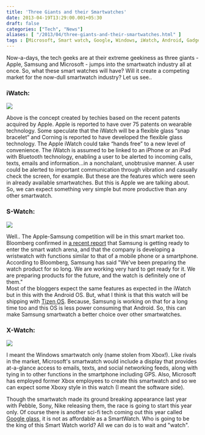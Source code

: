 ```yaml
---
title: 'Three Giants and their Smartwatches'
date: 2013-04-19T13:29:00.001+05:30
draft: false
categories: ["Tech", "News"]
aliases: [ "/2013/04/three-giants-and-their-smartwatches.html" ]
tags : [Microsoft, Smart watch, Google, Windows, iWatch, Android, Gadgets, Tizen, iOS, flexible display, Apple, X Watch, Google glasses, S watch, Samsung, Windows phone]
---
```


Now-a-days, the tech geeks are at their extreme geekiness as three giants - Apple, Samsung and Microsoft - jumps into the smartwatch industry all at once. So, what these smart watches will have? Will it create a competing market for the now-dull smartwatch industry? Let us see..  
  

### iWatch:

[![](https://4.bp.blogspot.com/-zKmdYXQl2yk/UXDm05r_API/AAAAAAAAA88/oseQQ_Db-3A/s640/iwatch-concept2.jpg)](https://4.bp.blogspot.com/-zKmdYXQl2yk/UXDm05r_API/AAAAAAAAA88/oseQQ_Db-3A/s1600/iwatch-concept2.jpg)

  

Above is the concept created by techies based on the recent patents acquired by Apple. Apple is reported to have over 75 patents on wearable technology. Some speculate that the iWatch will be a flexible glass “snap bracelet” and Corning is reported to have developed the flexible glass technology. The Apple iWatch could take “hands free” to a new level of convenience. The iWatch is assumed to be linked to an iPhone or an iPad with Bluetooth technology, enabling a user to be alerted to incoming calls, texts, emails and information…in a nonchalant, unobtrusive manner. A user could be alerted to important communication through vibration and casually check the screen, for example. But these are the features which were seen in already available smartwatches. But this is Apple we are talking about. So, we can expect something very simple but more productive than any other smartwatch.  
  

### S-Watch:

[![](https://4.bp.blogspot.com/-qKUss-9QgDc/UXDs2tf8kjI/AAAAAAAAA9E/iyRBucwcsLA/s1600/samsung_smartwatch_concept_2-580x386.jpg)](https://4.bp.blogspot.com/-qKUss-9QgDc/UXDs2tf8kjI/AAAAAAAAA9E/iyRBucwcsLA/s1600/samsung_smartwatch_concept_2-580x386.jpg)

  

Well.. The Apple-Samsung competition will be in this smart market too. Bloomberg confirmed in [a recent report](https://www.bloomberg.com/news/2013-03-19/samsung-preparing-wristwatch-as-it-races-apple-for-sales.html) that Samsung is getting ready to enter the smart watch arena, and that the company is developing a wristwatch with functions similar to that of a mobile phone or a smartphone.  
According to Bloomberg, Samsung has said "We've been preparing the watch product for so long. We are working very hard to get ready for it. We are preparing products for the future, and the watch is definitely one of them."  
Most of the bloggers expect the same features as expected in the iWatch but in this with the Android OS. But, what I think is that this watch will be shipping with [Tizen OS](https://technologyinfinite.blogspot.in/2013/03/mobile-operating-systems-of-2013.html). Because, Samsung is working on that for a long time too and this OS is less power consuming that Android. So, this can make Samsung smartwatch a better choice over other smartwatches.

  

### X-Watch:

[![](https://1.bp.blogspot.com/-Fe27HgmR6ws/UXDzQc5OJGI/AAAAAAAAA9M/TKIZOVQPl8E/s1600/microsoft_smartwatch_windows_phone_mockup-545x500.jpg)](https://1.bp.blogspot.com/-Fe27HgmR6ws/UXDzQc5OJGI/AAAAAAAAA9M/TKIZOVQPl8E/s1600/microsoft_smartwatch_windows_phone_mockup-545x500.jpg)

  

I meant the Windows smartwatch only (name stolen from Xbox!). Like rivals in the market, Microsoft's smartwatch would include a display that provides at-a-glance access to emails, texts, and social networking feeds, along with tying in to other functions in the smartphone including GPS. Also, Microsoft has employed former Xbox employees to create this smartwatch and so we can expect some Xboxy style in this watch (I meant the software side).

  

Though the smartwatch made its ground breaking appearance last year with Pebble, Sony, Nike releasing them, the race is going to start this year only. Of course there is another sci-fi tech coming out this year called [Google glass](https://technologyinfinite.blogspot.in/2013/04/google-glass-quick-look.html), it is not as affordable as a SmartWatch. Who is going to be the king of this Smart Watch world? All we can do is to wait and "watch".